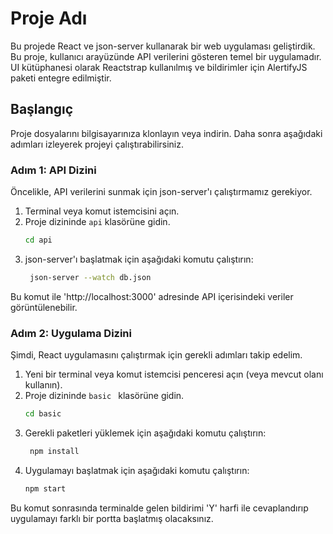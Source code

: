 # Proje Adı

Bu projede React ve json-server kullanarak bir web uygulaması geliştirdik. Bu proje, kullanıcı arayüzünde API verilerini gösteren temel bir uygulamadır. UI kütüphanesi olarak Reactstrap kullanılmış ve bildirimler için AlertifyJS paketi entegre edilmiştir.

## Başlangıç

Proje dosyalarını bilgisayarınıza klonlayın veya indirin. Daha sonra aşağıdaki adımları izleyerek projeyi çalıştırabilirsiniz.

### Adım 1: API Dizini

Öncelikle, API verilerini sunmak için json-server'ı çalıştırmamız gerekiyor.

1. Terminal veya komut istemcisini açın.
2. Proje dizininde `api` klasörüne gidin.
   ```bash
   cd api
3. json-server'ı başlatmak için aşağıdaki komutu çalıştırın:
   ```bash
    json-server --watch db.json

Bu komut ile 'http://localhost:3000' adresinde API içerisindeki veriler görüntülenebilir.

### Adım 2: Uygulama Dizini

Şimdi, React uygulamasını çalıştırmak için gerekli adımları takip edelim.

1. Yeni bir terminal veya komut istemcisi penceresi açın (veya mevcut olanı kullanın).
2. Proje dizininde `basic ` klasörüne gidin.
   ```bash
   cd basic 
3. Gerekli paketleri yüklemek için aşağıdaki komutu çalıştırın:
   ```bash
    npm install
4. Uygulamayı başlatmak için aşağıdaki komutu çalıştırın:
    ```bash
    npm start

Bu komut sonrasında terminalde gelen bildirimi 'Y' harfi ile cevaplandırıp uygulamayı farklı bir portta başlatmış olacaksınız.